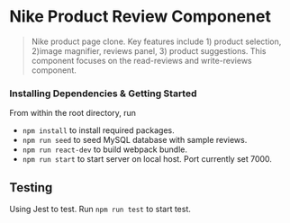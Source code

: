 # Nike Product Review Componenet

> Nike product page clone. Key features include 1) product selection, 2)image magnifier, reviews panel, 3) product suggestions. This component focuses on the read-reviews and write-reviews component.

### Installing Dependencies & Getting Started

From within the root directory, run

- ```npm install``` to install required packages.
- ```npm run seed``` to seed MySQL database with sample reviews.
- ```npm run react-dev``` to build webpack bundle.
- ```npm run start``` to start server on local host. Port currently set 7000.

## Testing
Using Jest to test. Run ```npm run test``` to start test.




